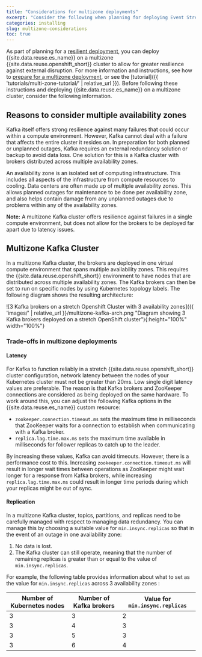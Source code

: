 ```yaml
---
title: "Considerations for multizone deployments"
excerpt: "Consider the following when planning for deploying Event Streams to a cluster with multiple availability zones."
categories: installing
slug: multizone-considerations
toc: true
---
```


As part of planning for a [resilient deployment](../planning/#planning-for-resilience), you can deploy {{site.data.reuse.es_name}} on a multizone {{site.data.reuse.openshift_short}} cluster to allow for greater resilience against external disruption. For more information and instructions, see how to [prepare for a multizone deployment](../preparing-multizone/), or see the [tutorial]({{ 'tutorials/multi-zone-tutorial/' | relative_url }}). Before following these instructions and deploying {{site.data.reuse.es_name}} on a multizone cluster, consider the following information.

## Reasons to consider multiple availability zones

Kafka itself offers strong resilience against many failures that could occur within a compute environment. However, Kafka cannot deal with a failure that affects the entire cluster it resides on. In preparation for both planned or unplanned outages, Kafka requires an external redundancy solution or backup to avoid data loss. One solution for this is a Kafka cluster with brokers distributed across multiple availability zones.

An availability zone is an isolated set of computing infrastructure. This includes all aspects of the infrastructure from compute resources to cooling. Data centers are often made up of multiple availability zones. This allows planned outages for maintenance to be done per availability zone, and also helps contain damage from any unplanned outages due to problems within any of the availability zones.

**Note:** A multizone Kafka cluster offers resilience against failures in a single compute environment, but does not allow for the brokers to be deployed far apart due to latency issues.

## Multizone Kafka Cluster

In a multizone Kafka cluster, the brokers are deployed in one virtual compute environment that spans multiple availability zones. This requires the {{site.data.reuse.openshift_short}} environment to have nodes that are distributed across multiple availability zones. The Kafka brokers can then be set to run on specific nodes by using Kubernetes topology labels. The following diagram shows the resulting architecture:

![3 Kafka brokers on a stretch Openshift Cluster with 3 availability zones]({{ 'images/' | relative_url }}/multizone-kafka-arch.png "Diagram showing 3 Kafka brokers deployed on a stretch OpenShift cluster"){:height="100%" width="100%"}

### Trade-offs in multizone deployments

#### Latency

For Kafka to function reliably in a stretch {{site.data.reuse.openshift_short}} cluster configuration, network latency between the nodes of your Kubernetes cluster must not be greater than 20ms. Low single digit latency values are preferable. The reason is that Kafka brokers and ZooKeeper connections are considered as being deployed on the same hardware. To work around this, you can adjust the following Kafka options in the {{site.data.reuse.es_name}} custom resource:

- `zookeeper.connection.timeout.ms` sets the maximum time in milliseconds that ZooKeeper waits for a connection to establish when communicating with a Kafka broker.
- `replica.lag.time.max.ms` sets the maximum time available in milliseconds for follower replicas to catch up to the leader.

By increasing these values, Kafka can avoid timeouts. However, there is a performance cost to this. Increasing `zookeeper.connection.timeout.ms` will  result in longer wait times between operations as ZooKeeper might wait longer for a response from Kafka brokers, while increasing `replica.lag.time.max.ms` could result in longer time periods during which your replicas might be out of sync.

#### Replication

In a multizone Kafka cluster, topics, partitions, and replicas need to be carefully managed with respect to managing data redundancy. You can manage this by choosing a suitable value for `min.insync.replicas` so that in the event of an outage in one availability zone:
1. No data is lost.
2. The Kafka cluster can still operate, meaning that the number of remaining replicas is greater than or equal to the value of `min.insync.replicas`.

For example, the following table provides information about what to set as the value for `min.insync.replicas` across 3 availability zones :

| Number of Kubernetes nodes | Number of Kafka brokers |  Value for `min.insync.replicas` |
| -------------------------- | ----------------------- | ---------------------------------|
|              3             |            3            |                2                 |
|              3             |            4            |                3                 |
|              3             |            5            |                3                 |
|              3             |            6            |                4                 |
